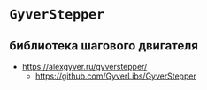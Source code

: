 # `GyverStepper`
## библиотека шагового двигателя

- https://alexgyver.ru/gyverstepper/
	- https://github.com/GyverLibs/GyverStepper
